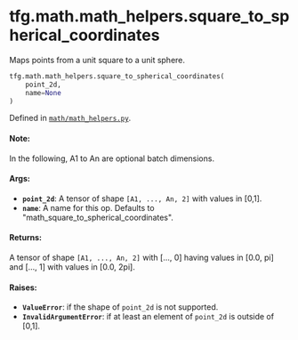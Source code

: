 <div itemscope itemtype="http://developers.google.com/ReferenceObject">
<meta itemprop="name" content="tfg.math.math_helpers.square_to_spherical_coordinates" />
<meta itemprop="path" content="Stable" />
</div>

# tfg.math.math_helpers.square_to_spherical_coordinates

Maps points from a unit square to a unit sphere.

``` python
tfg.math.math_helpers.square_to_spherical_coordinates(
    point_2d,
    name=None
)
```



Defined in [`math/math_helpers.py`](https://github.com/tensorflow/graphics/blob/master/tensorflow_graphics/math/math_helpers.py).

<!-- Placeholder for "Used in" -->

#### Note:

In the following, A1 to An are optional batch dimensions.


#### Args:

* <b>`point_2d`</b>: A tensor of shape `[A1, ..., An, 2]` with values in [0,1].
* <b>`name`</b>: A name for this op. Defaults to
  "math_square_to_spherical_coordinates".


#### Returns:

A tensor of shape `[A1, ..., An, 2]` with [..., 0] having values in
[0.0, pi] and [..., 1] with values in [0.0, 2pi].


#### Raises:

* <b>`ValueError`</b>: if the shape of `point_2d`  is not supported.
* <b>`InvalidArgumentError`</b>: if at least an element of `point_2d` is outside of
[0,1].